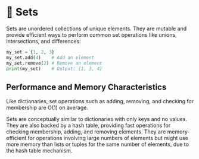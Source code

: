 # 🎯 Sets

Sets are unordered collections of unique elements. They are mutable and provide efficient ways to perform common set operations like unions, intersections, and differences:

```python
my_set = {1, 2, 3}
my_set.add(4)    # Add an element
my_set.remove(2) # Remove an element
print(my_set)    # Output: {1, 3, 4}
```

## Performance and Memory Characteristics

Like dictionaries, set operations such as adding, removing, and checking for membership are O(1) on average.

Sets are conceptually similar to dictionaries with only keys and no values. They are also backed by a hash table, providing fast operations for checking membership, adding, and removing elements. They are memory-efficient for operations involving large numbers of elements but might use more memory than lists or tuples for the same number of elements, due to the hash table mechanism.